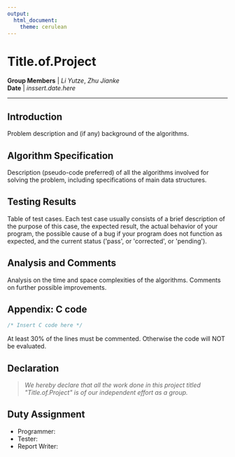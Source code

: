 ```yaml
---
output:
  html_document:
    theme: cerulean
---
```


Title.of.Project
================
**Group Members** | *Li Yutze*, *Zhu Jianke*  
**Date** | *inssert.date.here*  

- - -

## Introduction

Problem description and (if any) background of the algorithms.

## Algorithm Specification

Description (pseudo-code preferred) of all the algorithms involved for solving the problem, including specifications of main data structures.

## Testing Results

Table of test cases. Each test case usually consists of a brief description of the purpose of this case, the expected result, the actual behavior of your program, the possible cause of a bug if your program does not function as expected, and the current status ('pass', or 'corrected', or 'pending').

## Analysis and Comments

Analysis on the time and space complexities of the algorithms. Comments on further possible improvements.

## Appendix: C code

```C
/* Insert C code here */
```
At least 30% of the lines must be commented.  Otherwise the code will NOT be evaluated.

## Declaration

> *We hereby declare that all the work done in this project titled "Title.of.Project" is of our independent effort as a group.*

## Duty Assignment

* Programmer: 
* Tester: 
* Report Writer: 
